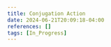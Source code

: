 ```yaml
---
title: Conjugation Action
date: 2024-06-21T20:09:18-04:00
references: []
tags: [In_Progress]
---
```

